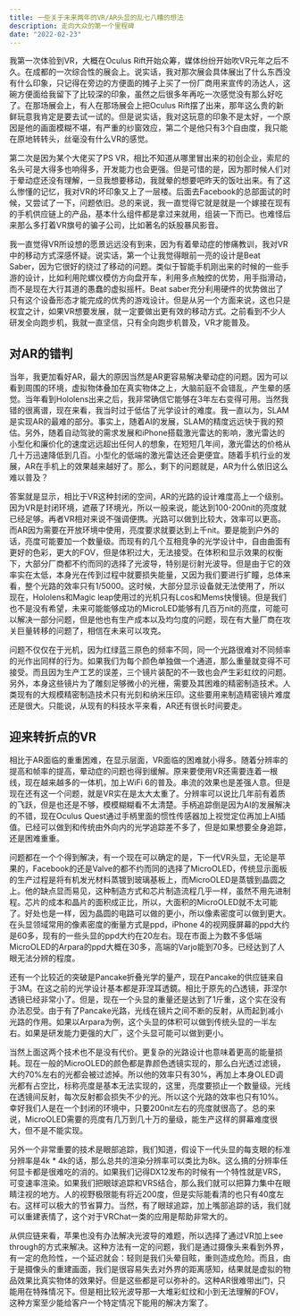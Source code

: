 ```yaml
---
title: 一些关于未来两年的VR/AR头显的乱七八糟的想法
description: 走向大众的第一个里程碑
date: "2022-02-23"
---
```


我第一次体验到VR，大概在Oculus Rift开始众筹，媒体纷纷开始吹VR元年之后不久。在成都的一次综合性的展会上。说实话，我对那次展会具体展出了什么东西没有什么印象，只记得在旁边的方便面的摊子上买了一份厂商用来宣传的汤达人，这碗方便面给我留下了比较深的印象，虽然之后很多年再吃一次感觉没有那么好吃了。在那场展会上，有人在那场展会上把Oculus Rift摆了出来，那年这么贵的新鲜玩意我肯定是要去试一试的。但是说实话，我对这玩意的印象不是太好，一个原因是他的画面模糊不堪，有严重的纱窗效应，第二个是他只有3个自由度，我只能在原地转转头，丝毫没有什么VR的感觉。

第二次是因为某个大佬买了PS VR，相比不知道从哪里冒出来的初创企业，索尼的名头可是大得多也响得多，开发能力也会更强。但是可惜的是，因为那时候人们对于晕动症还没有理解，一旦我想要移动，我就晕的想要吧昨天的饭吐出来。有了这么惨懂的记忆，我对VR的坏印象又上了一层楼。后面去Facebook的总部面试的时候，又尝试了一下，问题依旧。总的来说，我一直觉得它就是就是一个嫁接在现有的手机供应链上的产品，基本什么组件都是拿过来就用，组装一下而已。也难怪后来那么多打着VR旗号的骗子公司，比如著名的妖股暴风影音。

我一直觉得VR所设想的愿景远远没有到来，因为有着晕动症的惨痛教训，我对VR中的移动方式深感怀疑。说实话，第一个让我觉得眼前一亮的设计是Beat Saber，因为它很好的绕过了移动的问题。类似于智能手机刚出来的时候的一些手游的设计，比如利用陀螺仪模仿方向盘开车，利用多点触控的优势，用手指滑动，而不是现在大行其道的愚蠢的虚拟摇杆。Beat saber充分利用硬件的优势做出了只有这个设备形态才能完成的优秀的游戏设计。但是从另一个方面来说，这也只是权宜之计，如果VR想要发展，就一定要做出更有效的移动方式。之前看到不少人研发全向跑步机，我就一直坚信，只有全向跑步机普及，VR才能普及。

## 对AR的错判

当年，我更加看好AR，最大的原因当然是AR更容易解决晕动症的问题。因为可以看到周围的环境，虚拟物体叠加在真实物体之上，大脑前庭不会错乱，产生晕的感觉。当年看到Hololens出来之后，我非常确信它能够在3年左右变得可用。当然我错的很离谱，现在来看，我当时过于低估了光学设计的难度。我一直以为，SLAM是实现AR的最难的部分。事实上，随着AI的发展，SLAM的精度远远快于我的预估。另外，随着自动驾驶的需求发展和iPhone搭载激光雷达的影响，激光雷达的小型化和廉价化的速度远远超出任何人的想象，在短短几年间，激光雷达的价格从几十万迅速降低到几百。小型化的低端的激光雷达还会更便宜。随着手机行业的发展，AR在手机上的效果越来越好了。那么，剩下的问题就是，AR为什么依旧这么难以普及？

答案就是显示，相比于VR这种封闭的空间，AR的光路的设计难度高上一个级别。因为VR是封闭环境，遮蔽了环境光，所以一般来说，能达到100-200nit的亮度就已经足够。再者VR相对来说不强调便携。光路可以做到比较大，效率可以更高。而AR因为需要在开放环境中使用，亮度要求就要达到上千nit。要是能到户外的话，亮度可能要加一个数量级。而现有的几个互相竞争的光学设计中，自由曲面有更好的色彩，更大的FOV，但是体积过大，无法接受。在体积和显示效果的权衡下，大部分厂商都不约而同的选择了光波导，特别是衍射光波导。但是由于它的效率实在太低，本身光在传到过程中就要损失能量，又因为我们要进行扩瞳，总体来看，整个光路的效率只有1/5000。这时候，大部分显示设备就无法使用了，所以现在，Hololens和Magic leap使用过的光机只有Lcos和Mems快慢镜。但是我们也不是没有希望，未来可能能够成功的MicroLED能够有几百万nit的亮度，可能可以解决一部分问题，但是他也有生产成本以及均匀度的问题，现在有大量厂商在攻关巨量转移的问题了，相信在未来可以攻克。

问题不仅仅在于光机，因为红绿蓝三原色的频率不同，同一个光路很难对不同频率的光作出同样的行为。如果我们为每个颜色单独做一个通道，那么重量就变得不可接受。而且因为生产工艺的误差，三个镜片装配的不一致也会产生彩虹纹的问题。另外，本身这些镜片为了雕刻足够微小的光栅，需要及其困难的精密制造技术。人类现有的大规模精密制造技术只有光刻和纳米压印。这些要用来制造精密镜片难度还是很大。只能说，从现有的科技水平来看，AR还有很长时间要走。

## 迎来转折点的VR

相比于AR面临的重重困难，在显示层面，VR面临的困难就小得多。随着分辨率的提高和帧率的提高，晕动症的问题也得到缓解。原来要使用VR还需要连着一根线，现在越来越多的一体机，加上WiFi 6的普及。串流的效果也是差强人意。但是现在还有这一个问题，就是VR实在是太大太重了。分辨率可以说比几年前有着质的飞跃，但是也还是不够，模模糊糊看不太清楚。手柄追踪倒是因为AI的发展解决的不错，现在Oculus Quest通过手柄里面的惯性传感器加上视觉定位再加上AI插值。已经可以做到和传统由外向内的光学追踪差不多了，但是如果想要全身追踪，还是困难重重。

问题都在一个个得到解决，有一个现在可以确定的是，下一代VR头显，无论是苹果的，Facebook的还是Valve的都不约而同的选择了MicroOLED，传统显示面板的生产过程是将有机发光材料蒸镀到玻璃基板上，而MicroOLED是蒸镀到晶圆之上。他的缺点显而易见，这种制造方式和芯片制造流程几乎一样，虽然不用先进制程。芯片的成本和晶片的面积成正比，所以，大面积的MicroOLED就不太可能了。好处也是一样，因为晶圆的电路可以做的更小，所以像素密度可以做到更大。在头显领域常用的像素密度的衡量方式是ppd，iPhone 4的视网膜屏幕的ppd大约是60多，现有的一些头显的ppd大约在20左右。现在市面上为数不多低端MicroOLED的Arpara的ppd大概在30多，高端的Varjo能到70多。已经达到了人眼无法分辨的程度。

还有一个比较近的突破是Pancake折叠光学的量产，现在Pancake的供应链来自于3M。在这之前的光学设计基本都是菲涅耳透鏡。相比于原先的凸透镜，菲涅尔透镜已经非常小了。但是，现在一个头显的重量还是达到了1斤重，这个实在没有办法忍受。由于有了Pancake光路，光线在镜片之间不断的反射，从而起到减小光路的作用。如果以Arpara为例，这个头显的体积可以做到传统头显的一半左右。如果是研发能力更强的大厂，这个头显可能可以做到更小。

当然上面这两个技术也不是没有代价。更复杂的光路设计也意味着更高的能量损耗。现在一般的MicroOLED的颜色都是靠颜色透镜实现的，那么白光透过滤镜，大约70%左右的光都会被过滤掉。所以他的效率只有30%，再加上本身OLED调光都有占空比，标称亮度是基本无法实现的，这里，亮度要损止一个数量级。光线在透镜间反射，每次反射都会损失不少的光。所以这个光路的效率也只有10%。幸好我们人是在一个封闭的环境中，只要200nit左右的亮度就很高了。总的来说，MicroOLED需要的亮度有几万到几十万的量级，能生产这样的屏幕难度很大，但不是不能实现。

另外一个非常重要的技术是眼部追踪，我们知道，假设下一代头显的每支眼的标准分辨率是4k * 4k的话，那么总共的渲染分辨率可以类比为8k。这么搞的分辨率任何显卡都是很难吃的消的。如果我们记得DX12发布的时候有一个特性就是VRS，可变速率渲染。如果我们把眼球追踪和VRS结合，那么我们就可以把算力集中在眼睛注视的地方。人的视野极限能有将近200度，但是实际能看清的也只有40度左右。这样可以极大的节省算力。当然，有了眼球追踪，加上嘴部追踪的话，我们就可以重建表情了，这个对于VRChat一类的应用是帮助非常大的。

从供应链来看，苹果也没有办法解决光波导的难题，所以选择了通过VR加上see through的方式来解决。这种方法有一定的问题，我们是通过摄像头来看到外界，有一定的危险性，一个延迟就会：轻则是我们头晕目眩，重则造成危险。而且，由于是摄像头的重建画面，我们是很容易失去对外界的距离感知，结果就是虚拟的物品效果比真实物体的效果好。但是这些都是可以弥补的。这种AR很难带出门，只能用在特殊情况下。但是相比较光波导那一大堆彩虹纹和小到无法理解的FOV，这种方案至少能给客户一个特定情况下能用的解决方案了。